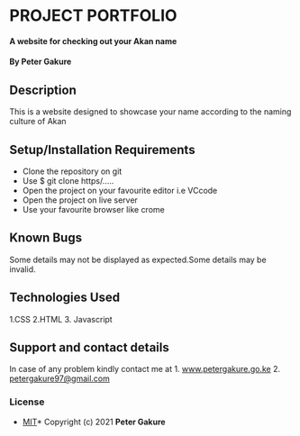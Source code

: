 #  PROJECT PORTFOLIO
#### A website for checking out your Akan name
#### By **Peter Gakure**
## Description
This is a website designed to showcase your name according to the naming culture of Akan
## Setup/Installation Requirements
* Clone the repository on git
* Use $ git clone https/.....
* Open the project on your favourite editor i.e VCcode
* Open the project on live server
* Use your favourite browser like crome
## Known Bugs
Some details may not be displayed as expected.Some details may be invalid.
## Technologies Used
1.CSS
2.HTML
3. Javascript
## Support and contact details
In case of any problem kindly contact me at 1. www.petergakure.go.ke 
2. petergakure97@gmail.com
### License
* [MIT]("https://github.com/Gakur/PortfolioProject-wk1/blob/master/License")*
Copyright (c) 2021 **Peter Gakure**